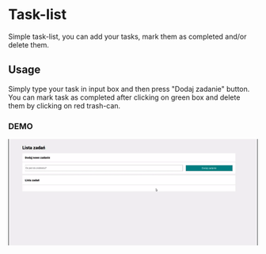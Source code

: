 # Task-list

Simple task-list, you can add your tasks, mark them as completed and/or delete them.

## Usage

Simply type your task in input box and then press "Dodaj zadanie" button. You can mark task as completed after clicking on green box and delete them by clicking on red trash-can.

### DEMO
![DEMO GIF](gif/demo.gif)

